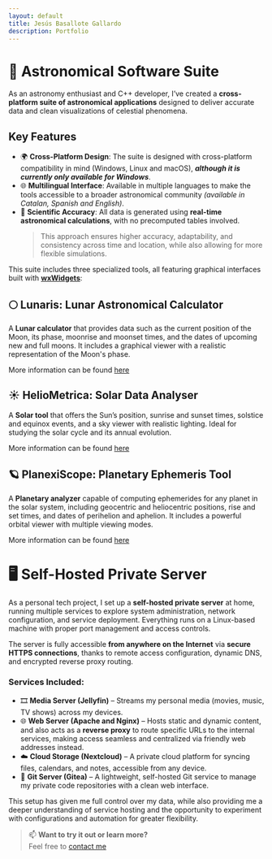 ```yaml
---
layout: default
title: Jesús Basallote Gallardo
description: Portfolio
---
```


# 🌌 Astronomical Software Suite

As an astronomy enthusiast and C++ developer, I’ve created a **cross-platform suite of astronomical applications** designed to deliver accurate data and clean visualizations of celestial phenomena. 

## Key Features
- 🌍 **Cross-Platform Design**: The suite is designed with cross-platform compatibility in mind (Windows, Linux and macOS), _**although it is currently only available for Windows**_.
- 🌐 **Multilingual Interface**: Available in multiple languages to make the tools accessible to a broader astronomical community _(available in Catalan, Spanish and English)_.
- 🔬 **Scientific Accuracy**: All data is generated using **real-time astronomical calculations**, with no precomputed tables involved.  
  > This approach ensures higher accuracy, adaptability, and consistency across time and location, while also allowing for more flexible simulations.

This suite includes three specialized tools, all featuring graphical interfaces built with [**wxWidgets**](https://www.wxwidgets.org/):

## 🌕 Lunaris: Lunar Astronomical Calculator

A **Lunar calculator** that provides data such as the current position of the Moon, its phase, moonrise and moonset times, and the dates of upcoming new and full moons. 
It includes a graphical viewer with a realistic representation of the Moon's phase.

More information can be found [here](./lunaris.html)

## ☀️ HelioMetrica: Solar Data Analyser

A **Solar tool** that offers the Sun’s position, sunrise and sunset times, solstice and equinox events, and a sky viewer with realistic lighting. Ideal for studying the solar cycle and its annual evolution.

More information can be found [here](./heliometrica.html)


## 🪐 PlanexiScope: Planetary Ephemeris Tool

A **Planetary analyzer** capable of computing ephemerides for any planet in the solar system, including geocentric and heliocentric positions, rise and set times, and dates of perihelion and aphelion. It includes a powerful orbital viewer with multiple viewing modes.

More information can be found [here](./planexiscope.html)

# 🖥️ Self-Hosted Private Server

As a personal tech project, I set up a **self-hosted private server** at home, running multiple services to explore system administration, network configuration, and service deployment. Everything runs on a Linux-based machine with proper port management and access controls.

The server is fully accessible **from anywhere on the Internet** via **secure HTTPS connections**, thanks to remote access configuration, dynamic DNS, and encrypted reverse proxy routing.

### Services Included:

- 🎞️ **Media Server (Jellyfin)** – Streams my personal media (movies, music, TV shows) across my devices.
- 🌐 **Web Server (Apache and Nginx)** – Hosts static and dynamic content, and also acts as a **reverse proxy** to route specific URLs to the internal services, making access seamless and centralized via friendly web addresses instead.
- ☁️ **Cloud Storage (Nextcloud)** – A private cloud platform for syncing files, calendars, and notes, accessible from any device.
- 🧬 **Git Server (Gitea)** – A lightweight, self-hosted Git service to manage my private code repositories with a clean web interface.

This setup has given me full control over my data, while also providing me a deeper understanding of service hosting and the opportunity to experiment with configurations and automation for greater flexibility.

> 📫 **Want to try it out or learn more?**  
> Feel free to [contact me](mailto:u1989933@campus.udg.edu)
